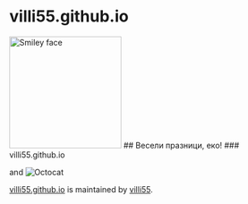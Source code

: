 # villi55.github.io
 <img src="https://avatars1.githubusercontent.com/u/47612558?s=460&v=4" alt="Smiley face" height="200" width="200">
## Весели празници, еко!
### villi55.github.io

 and ![Octocat](https://avatars1.githubusercontent.com/u/47612558?s=460&v=4)

[villi55.github.io](https://villi55.github.io/) is maintained by [villi55](https://github.com/villi55/).
